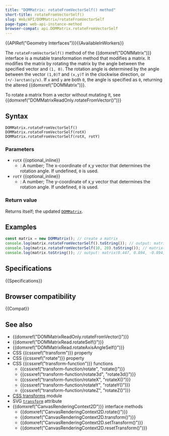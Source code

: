 ```yaml
---
title: "DOMMatrix: rotateFromVectorSelf() method"
short-title: rotateFromVectorSelf()
slug: Web/API/DOMMatrix/rotateFromVectorSelf
page-type: web-api-instance-method
browser-compat: api.DOMMatrix.rotateFromVectorSelf
---
```


{{APIRef("Geometry Interfaces")}}{{AvailableInWorkers}}

The `rotateFromVectorSelf()` method of the {{domxref("DOMMatrix")}} interface is a mutable transformation method that modifies a matrix. It modifies the matrix by rotating the matrix by the angle between the specified vector and `(1, 0)`. The rotation angle is determined by the angle between the vector `(1,0)T` and `(x,y)T` in the clockwise direction, or `(+/-)arctan(y/x)`. If `x` and `y` are both `0`, the angle is specified as `0`, returning the altered {{domxref("DOMMatrix")}}.

To rotate a matrix from a vector without mutating it, see {{domxref("DOMMatrixReadOnly.rotateFromVector()")}}

## Syntax

```js-nolint
DOMMatrix.rotateFromVectorSelf()
DOMMatrix.rotateFromVectorSelf(rotX)
DOMMatrix.rotateFromVectorSelf(rotX, rotY)
```

### Parameters

- `rotX` {{optional_inline}}
  - : A number; The x-coordinate of x,y vector that determines the rotation angle. If undefined, `0` is used.
- `rotY` {{optional_inline}}
  - : A number; The y-coordinate of x,y vector that determines the rotation angle. If undefined, `0` is used.

### Return value

Returns itself; the updated [`DOMMatrix`](/en-US/docs/Web/API/DOMMatrix).

## Examples

```js
const matrix = new DOMMatrix(); // create a matrix
console.log(matrix.rotateFromVectorSelf().toString()); // output: matrix(1, 0, 0, 1, 0, 0) (no rotation applied)
console.log(matrix.rotateFromVectorSelf(10, 20).toString()); // matrix(0.447, 0.894, -0.894, 0.447, 0, 0)
console.log(matrix.toString()); // output: matrix(0.447, 0.894, -0.894, 0.447, 0, 0) (same as above)
```

## Specifications

{{Specifications}}

## Browser compatibility

{{Compat}}

## See also

- {{domxref("DOMMatrixReadOnly.rotateFromVector()")}}
- {{domxref("DOMMatrixRead.rotateSelf()")}}
- {{domxref("DOMMatrixRead.rotateAxisAngleSelf()")}}
- CSS {{cssxref("transform")}} property
- CSS {{cssxref("rotate")}} property
- CSS {{cssxref("transform-function")}} functions
  - {{cssxref("transform-function/rotate", "rotate()")}}
  - {{cssxref("transform-function/rotate3d", "rotate3d()")}}
  - {{cssxref("transform-function/rotateX", "rotateX()")}}
  - {{cssxref("transform-function/rotateY", "rotateY()")}}
  - {{cssxref("transform-function/rotateZ", "rotateZ()")}}
- [CSS transforms](/en-US/docs/Web/CSS/CSS_transforms) module
- SVG [`transform`](/en-US/docs/Web/SVG/Attribute/transform) attribute
- {{domxref("CanvasRenderingContext2D")}} interface methods
  - {{domxref("CanvasRenderingContext2D.rotate()")}}
  - {{domxref("CanvasRenderingContext2D.transform()")}}
  - {{domxref("CanvasRenderingContext2D.setTransform()")}}
  - {{domxref("CanvasRenderingContext2D.resetTransform()")}}
